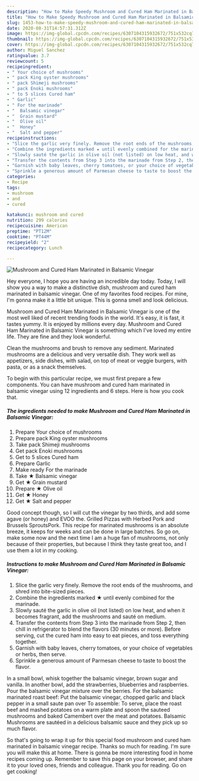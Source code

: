 ```yaml
---
description: "How to Make Speedy Mushroom and Cured Ham Marinated in Balsamic Vinegar"
title: "How to Make Speedy Mushroom and Cured Ham Marinated in Balsamic Vinegar"
slug: 1453-how-to-make-speedy-mushroom-and-cured-ham-marinated-in-balsamic-vinegar
date: 2020-08-31T14:57:31.312Z
image: https://img-global.cpcdn.com/recipes/6307104315932672/751x532cq70/mushroom-and-cured-ham-marinated-in-balsamic-vinegar-recipe-main-photo.jpg
thumbnail: https://img-global.cpcdn.com/recipes/6307104315932672/751x532cq70/mushroom-and-cured-ham-marinated-in-balsamic-vinegar-recipe-main-photo.jpg
cover: https://img-global.cpcdn.com/recipes/6307104315932672/751x532cq70/mushroom-and-cured-ham-marinated-in-balsamic-vinegar-recipe-main-photo.jpg
author: Miguel Sanchez
ratingvalue: 3.7
reviewcount: 5
recipeingredient:
- " Your choice of mushrooms"
- " pack King oyster mushrooms"
- " pack Shimeji mushrooms"
- " pack Enoki mushrooms"
- " to 5 slices Cured ham"
- " Garlic"
- " For the marinade"
- "  Balsamic vinegar"
- "  Grain mustard"
- "  Olive oil"
- "  Honey"
- "  Salt and pepper"
recipeinstructions:
- "Slice the garlic very finely. Remove the root ends of the mushrooms, and shred into bite-sized pieces."
- "Combine the ingredients marked ★ until evenly combined for the marinade."
- "Slowly sauté the garlic in olive oil (not listed) on low heat, and when it becomes fragrant, add the mushrooms and sauté on medium."
- "Transfer the contents from Step 3 into the marinade from Step 2, then chill in refrigerator to blend the flavors (30 minutes or more). Before serving, cut the cured ham into easy to eat pieces, and toss everything together."
- "Garnish with baby leaves, cherry tomatoes, or your choice of vegetables or herbs, then serve."
- "Sprinkle a generous amount of Parmesan cheese to taste to boost the flavor."
categories:
- Recipe
tags:
- mushroom
- and
- cured

katakunci: mushroom and cured 
nutrition: 299 calories
recipecuisine: American
preptime: "PT12M"
cooktime: "PT44M"
recipeyield: "2"
recipecategory: Lunch

---
```



![Mushroom and Cured Ham Marinated in Balsamic Vinegar](https://img-global.cpcdn.com/recipes/6307104315932672/751x532cq70/mushroom-and-cured-ham-marinated-in-balsamic-vinegar-recipe-main-photo.jpg)

Hey everyone, I hope you are having an incredible day today. Today, I will show you a way to make a distinctive dish, mushroom and cured ham marinated in balsamic vinegar. One of my favorites food recipes. For mine, I'm gonna make it a little bit unique. This is gonna smell and look delicious.

Mushroom and Cured Ham Marinated in Balsamic Vinegar is one of the most well liked of recent trending foods in the world. It's easy, it is fast, it tastes yummy. It is enjoyed by millions every day. Mushroom and Cured Ham Marinated in Balsamic Vinegar is something which I've loved my entire life. They are fine and they look wonderful.

Clean the mushrooms and brush to remove any sediment. Marinated mushrooms are a delicious and very versatile dish. They work well as appetizers, side dishes, with salad, on top of meat or veggie burgers, with pasta, or as a snack themselves.


To begin with this particular recipe, we must first prepare a few components. You can have mushroom and cured ham marinated in balsamic vinegar using 12 ingredients and 6 steps. Here is how you cook that.

<!--inarticleads1-->

##### The ingredients needed to make Mushroom and Cured Ham Marinated in Balsamic Vinegar:

1. Prepare  Your choice of mushrooms
1. Prepare  pack King oyster mushrooms
1. Take  pack Shimeji mushrooms
1. Get  pack Enoki mushrooms
1. Get  to 5 slices Cured ham
1. Prepare  Garlic
1. Make ready  For the marinade
1. Take  ★ Balsamic vinegar
1. Get  ★ Grain mustard
1. Prepare  ★ Olive oil
1. Get  ★ Honey
1. Get  ★ Salt and pepper


Good concept though, so I will cut the vinegar by two thirds, and add some agave (or honey) and EVOO the. Grilled Pizzas with Herbed Pork and Brussels SproutsPork. This recipe for marinated mushrooms is an absolute breeze, it keeps for weeks and can be done in large batches. So go on, make some now and the next time I am a huge fan of mushrooms, not only because of their properties, but because I think they taste great too, and I use them a lot in my cooking. 

<!--inarticleads2-->

##### Instructions to make Mushroom and Cured Ham Marinated in Balsamic Vinegar:

1. Slice the garlic very finely. Remove the root ends of the mushrooms, and shred into bite-sized pieces.
1. Combine the ingredients marked ★ until evenly combined for the marinade.
1. Slowly sauté the garlic in olive oil (not listed) on low heat, and when it becomes fragrant, add the mushrooms and sauté on medium.
1. Transfer the contents from Step 3 into the marinade from Step 2, then chill in refrigerator to blend the flavors (30 minutes or more). Before serving, cut the cured ham into easy to eat pieces, and toss everything together.
1. Garnish with baby leaves, cherry tomatoes, or your choice of vegetables or herbs, then serve.
1. Sprinkle a generous amount of Parmesan cheese to taste to boost the flavor.


In a small bowl, whisk together the balsamic vinegar, brown sugar and vanilla. In another bowl, add the strawberries, blueberries and raspberries. Pour the balsamic vinegar mixture over the berries. For the balsamic marinated roast beef: Put the balsamic vinegar, chopped garlic and black pepper in a small saute pan over To assemble: To serve, place the roast beef and mashed potatoes on a warm plate and spoon the sauteed mushrooms and baked Camembert over the meat and potatoes. Balsamic Mushrooms are sautéed in a delicious balsamic sauce and they pick up so much flavor. 

So that's going to wrap it up for this special food mushroom and cured ham marinated in balsamic vinegar recipe. Thanks so much for reading. I'm sure you will make this at home. There is gonna be more interesting food in home recipes coming up. Remember to save this page on your browser, and share it to your loved ones, friends and colleague. Thank you for reading. Go on get cooking!
